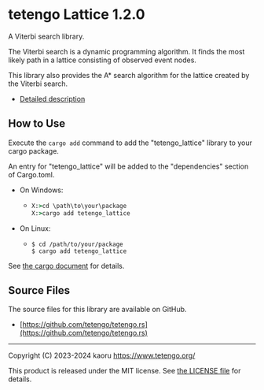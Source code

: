 tetengo Lattice 1.2.0
=====================

A Viterbi search library.

The Viterbi search is a dynamic programming algorithm.
It finds the most likely path in a lattice consisting of observed event nodes.

This library also provides the A* search algorithm for the lattice created by
the Viterbi search.

- [Detailed description](https://docs.rs/tetengo_lattice/1.2.0/tetengo_lattice/)

How to Use
----------

Execute the `cargo add` command to add the "tetengo_lattice" library to your
cargo package.

An entry for "tetengo_lattice" will be added to the "dependencies" section of
Cargo.toml.

- On Windows:
  - ```bat
    X:>cd \path\to\your\package
    X:>cargo add tetengo_lattice
    ```
- On Linux:
  - ```shell-session
    $ cd /path/to/your/package
    $ cargo add tetengo_lattice
    ```

See
[the cargo document](https://doc.rust-lang.org/cargo/commands/cargo-add.html)
for details.

Source Files
------------

The source files for this library are available on GitHub.

- [https://github.com/tetengo/tetengo.rs](https://github.com/tetengo/tetengo.rs)


---

Copyright (C) 2023-2024 kaoru  <https://www.tetengo.org/>

This product is released under the MIT license.
See [the LICENSE
file](https://github.com/tetengo/tetengo.rs/blob/main/LICENSE) for details.
